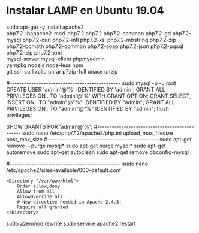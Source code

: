# Instalar LAMP en Ubuntu 19.04

sudo apt-get -y install apache2 \
php7.2 libapache2-mod-php7.2 php7.2 php7.2-common php7.2-gd php7.2-mysql php7.2-curl php7.2-intl php7.2-xsl php7.2-mbstring php7.2-zip php7.2-bcmath php7.2-common php7.2-soap php7.2-json php7.2-pgsql php7.2-zip php7.2-xml \
mysql-server mysql-client phpmyadmin \
yarnpkg nodejs node-less npm \
git ssh curl xclip unrar p7zip-full unace unzip

#----------------------------------------------
sudo mysql -p -u root
CREATE USER 'admin'@'%' IDENTIFIED BY 'admin';
GRANT ALL PRIVILEGES ON *.* TO 'admin'@'%' WITH GRANT OPTION;
GRANT SELECT, INSERT ON *.* TO "admin"@"%" IDENTIFIED BY "admin";
GRANT ALL PRIVILEGES ON *.* TO "admin"@"%" IDENTIFIED BY "admin";
flush privileges;

SHOW GRANTS FOR 'admin'@'%';
#----------------------------------------------
sudo nano /etc/php/7.2/apache2/php.ini
upload_max_filesize
post_max_size
#----------------------------------------------
sudo apt-get remove --purge mysql*
sudo apt-get purge mysql*
sudo apt-get autoremove
sudo apt-get autoclean
sudo apt-get remove dbconfig-mysql


#----------------------------------------------
sudo nano /etc/apache2/sites-available/000-default.conf

	<Directory "/var/www/html">
		Order allow,deny
		Allow from all
		AllowOverride all
		# New directive needed in Apache 2.4.3:
		Require all granted
	</Directory>

sudo a2enmod rewrite
sudo service apache2 restart

